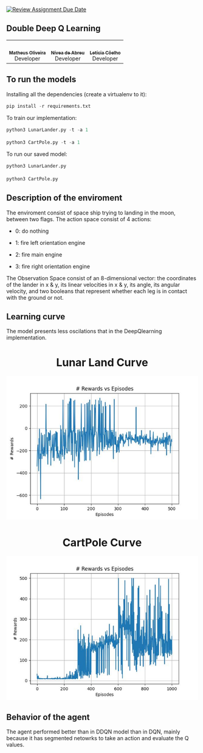[![Review Assignment Due Date](https://classroom.github.com/assets/deadline-readme-button-24ddc0f5d75046c5622901739e7c5dd533143b0c8e959d652212380cedb1ea36.svg)](https://classroom.github.com/a/SnaQZIS-)

## Double Deep Q Learning

<div align="center" style="max-width:68rem;">
<table>
  <tr>
    <td align="center"><a href="https://github.com/matheus-1618"><img style="border-radius: 50%;" src="https://avatars.githubusercontent.com/matheus-1618" width="100px;" alt=""/><br /><sub><b>Matheus Oliveira</b></sub></a><br /><a href="https://github.com/matheus-1618" title="Matheus Silva M. Oliveira"></a> Developer</td>
   <td align="center"><a href="https://github.com/niveaabreu"><img style="border-radius: 50%;" src="https://avatars.githubusercontent.com/niveaabreu" width="100px;" alt=""/><br /><sub><b>Nívea de Abreu</b></sub></a><br /><a href="https://github.com/niveaabreu" title="Nívea de Abreu"></a>Developer</td>
      <td align="center"><a href="https://github.com/leticiacb1"><img style="border-radius: 50%;" src="https://avatars.githubusercontent.com/leticiacb1" width="100px;" alt=""/><br /><sub><b>Letícia Côelho</b></sub></a><br /><a href="https://github.com/leticiacb1" title="Letícia Côelho"></a>Developer</td>

  </tr>
</table>
</div>

## To run the models

Installing all the dependencies (create a virtualenv to it):
```python
pip install -r requirements.txt
```

To train our implementation:
```python
python3 LunarLander.py -t -a 1

python3 CartPole.py -t -a 1
```

To run our saved model:
```python
python3 LunarLander.py

python3 CartPole.py
```
## Description of the enviroment

The enviroment consist of space ship trying to landing in the moon, between two flags.
The action space consist of 4 actions:
* 0: do nothing

* 1: fire left orientation engine

* 2: fire main engine

* 3: fire right orientation engine

The Observation Space consist of an 8-dimensional vector: the coordinates of the lander in x & y, its linear velocities in x & y, its angle, its angular velocity, and two booleans that represent whether each leg is in contact with the ground or not.

## Learning curve
The model presents less oscilations that in the DeepQlearning implementation.


<div align="center" style="max-width:68rem;">
<h1>Lunar Land Curve</h1>
<img src='results/LunarLander_rewards_per_episode_best.jpg'/>
</div>


<div align="center" style="max-width:68rem;">
<h1>CartPole Curve</h1>
<img src='results/CartPole_rewards_per_episode_best.jpg'/>
</div>

## Behavior of the agent

The agent performed better than in DDQN model than in DQN, mainly because it has segmented netowrks to take an action and evaluate the Q values.

